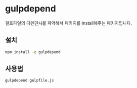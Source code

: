 # gulpdepend
걸프파일의 디펜던시를 파악해서 패키지를 install해주는 패키지입니다.

## 설치
```bash
npm install -g gulpdepend
```

## 사용법
```bash
gulpdepend gulpfile.js
```